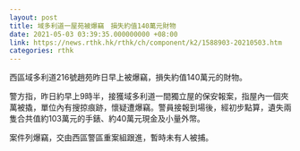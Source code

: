 ```yaml
---
layout: post
title: 域多利道一屋苑被爆竊　損失約值140萬元財物
date: 2021-05-03 03:39:35.000000000 +08:00
link: https://news.rthk.hk/rthk/ch/component/k2/1588903-20210503.htm
categories: rthk
---
```


西區域多利道216號趙苑昨日早上被爆竊，損失約值140萬元的財物。

警方指，昨日約早上9時半，接獲域多利道一間獨立屋的保安報案，指屋內一個夾萬被撬，單位內有搜掠痕跡，懷疑遭爆竊。警員接報到場後，經初步點算，遺失兩隻合共值約103萬元的手錶、約40萬元現金及小量外幣。

案件列爆竊，交由西區警區重案組跟進，暫時未有人被捕。
